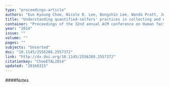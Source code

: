 ```yaml
---
type: "proceedings-article"
authors: "Eun Kyoung Choe, Nicole B. Lee, Bongshin Lee, Wanda Pratt, Julie A. Kientz"
title: "Understanding quantified-selfers' practices in collecting and exploring personal data"
container: "Proceedings of the 32nd annual ACM conference on Human factors in computing systems - CHI '14"
year: "2014"
issue: ""
volume: ""
pages: ""
subjects: "Unsorted"
doi: "10.1145/2556288.2557372"
link: "http://dx.doi.org/10.1145/2556288.2557372"
citationkey: "ChoeETAL2014"
updated: "20160315"
---
```


####Notes
